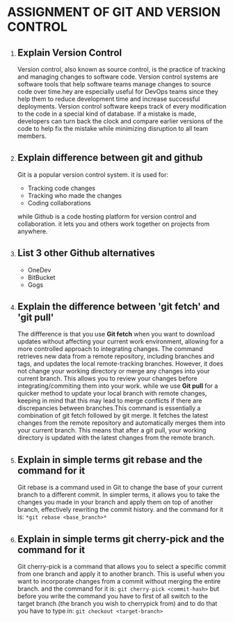 # ASSIGNMENT OF GIT AND VERSION CONTROL
1. **Explain Version Control**
   -
   
   Version control, also known as source control, is the practice of tracking and managing changes to software code. Version control systems are software tools that help software teams manage changes to source code over time.hey are especially useful for DevOps teams since they help them to reduce development time and increase successful deployments.
   Version control software keeps track of every modification to the code in a special kind of database. If a mistake is made, developers can turn back the clock and compare earlier versions of the code to help fix the mistake while minimizing disruption to all team members.
2. **Explain difference between git and github**
   - 

   Git is a popular version control system. it is used for:
   - Tracking code changes
   - Tracking who made the changes
   - Coding collaborations

   while Github is a code hosting platform for version control and collaboration. it lets you and others work together on projects from anywhere. 
3. **List 3 other Github alternatives**
   -
    - OneDev
    - BitBucket
    - Gogs
4. **Explain the difference between 'git fetch' and 'git pull'**
   -
   The diffference is that you use **Git fetch** when you want to download updates without affecting your current work environment, allowing for a more controlled approach to integrating changes. The command retrieves new data from a remote repository, including branches and tags, and updates the local remote-tracking branches. However, it does not change your working directory or merge any changes into your current branch. This allows you to review your changes before integrating/commiting them into your work. while we use **Git pull** for a quicker method to update your local branch with remote changes, keeping in mind that this may lead to merge conflicts if there are discrepancies between branches.This command is essentially a combination of git fetch followed by git merge. It fetches the latest changes from the remote repository and automatically merges them into your current branch. This means that after a git pull, your working directory is updated with the latest changes from the remote branch.
5. **Explain in simple terms git rebase and the command for it**
   -
   Git rebase is a command used in Git to change the base of your current branch to a different commit. In simpler terms, it allows you to take the changes you made in your branch and apply them on top of another branch, effectively rewriting the commit history. and the command for it is: `*git rebase <base_branch>*`
6. **Explain in simple terms git cherry-pick and the command for it**
   -

   Git cherry-pick is a command that allows you to select a specific commit from one branch and apply it to another branch. This is useful when you want to incorporate changes from a commit without merging the entire branch. and the command for it is: `git cherry-pick <commit-hash>` but before you write the command you have to first of all switch to the target branch (the branch you wish to cherrypick from) and to do that you have to type in: `git checkout <target-branch>`

